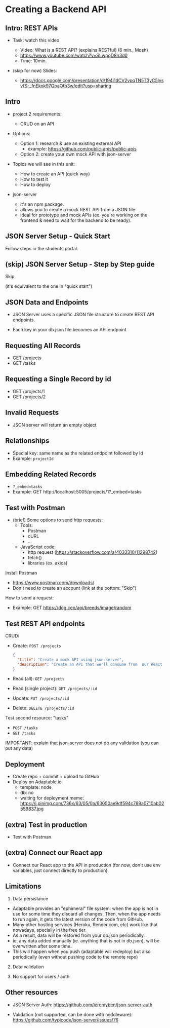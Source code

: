 

# Creating a Backend API


<!-- 

Status: ready


@LT: do this with the example we have in the students portal (projects + tasks )


@todo:
- if we use json-server, create recording

-->






## Intro: REST APIs


- Task: watch this video 
  - Video: What is a REST API? (explains RESTful) (6 min., Mosh)
  - https://www.youtube.com/watch?v=SLwpqD8n3d0
  - Time: 10min.


- (skip for now) Slides: 
  <!-- @LT: skip for now (we will see REST in detail in m3) -->
  - https://docs.google.com/presentation/d/194i1dCV2vpqTN5T3yC5lysvfS-_fnEkok97QpaOtb3w/edit?usp=sharing




## Intro

- project 2 requirements: 
  - CRUD on an API

- Options:
  - Option 1: research & use an existing external API
    - example: https://github.com/public-apis/public-apis
  - Option 2: create your own mock API with json-server

- Topics we will see in this unit:
  - How to create an API (quick way)
  - How to test it
  - How to deploy

- json-server
  - it's an npm package.
  - allows you to create a mock REST API from a JSON file
  - ideal for prototype and mock APIs (ex. you're working on the frontend & need to wait for the backend to be ready).



## JSON Server Setup - Quick Start

Follow steps in the students portal.

<!-- Remember to fork -->


## (skip) JSON Server Setup - Step by Step guide

Skip 

(it's equivalent to the one in "quick start")




## JSON Data and Endpoints

- JSON Server uses a specific JSON file structure to create REST API endpoints.

- Each key in your db.json file becomes an API endpoint


## Requesting All Records

- GET /projects
- GET /tasks


## Requesting a Single Record by id

- GET /projects/1
- GET /projects/2


## Invalid Requests

- JSON server will return an empty object


## Relationships

- Special key: same name as the related endpoint followed by Id
- Example: `projectId`




## Embedding Related Records

- `?_embed=tasks`
- Example: GET http://localhost:5005/projects/1?_embed=tasks




## Test with Postman


- (brief) Some options to send http requests:
  - Tools:
    - Postman
    - cURL
    - ...
  - JavaScript code:
    - http request (https://stackoverflow.com/a/4033310/11298742)
    - fetch()
    - libraries (ex. axios)



Install Postman
  - https://www.postman.com/downloads/
  - Don't need to create an account (link at the bottom: "Skip")


How to send a request:
- Example: GET https://dog.ceo/api/breeds/image/random



## Test REST API endpoints

CRUD:

- Create: `POST /projects`

  ```json
  {
    "title": "Create a mock API using json-server",
    "description": "Create an API that we'll consume from  our React App"
  }
  ```

- Read (all): `GET /projects`

- Read (single project): `GET /projects/:id`

- Update: `PUT /projects/:id`

- Delete: `DELETE /projects/:id`


Test second resource: "tasks"
- `POST /tasks`
- `GET /tasks`



<!-- IMPORTANT -->
<!-- IMPORTANT -->

IMPORTANT: explain that json-server does not do any validation (you can put any data)

<!-- IMPORTANT -->
<!-- IMPORTANT -->



## Deployment

- Create repo + commit + upload to GitHub
- Deploy on Adaptable.io
  - template: node
  - db: no
  - waiting for deployment meme: https://i.pinimg.com/736x/63/05/0a/63050ae9df594c789a0710ab02559837.jpg


## (extra) Test in production

- Test with Postman



## (extra) Connect our React app

- Connect our React app to the API in production
  (for now, don't use env variables, just connect directly to production)


## Limitations

1. Data persistance
  - Adaptable provides an "ephimeral" file system: when the app is not in use for some time they discard all changes. Then, when the app needs to run again, it gets the latest version of the code from GitHub.
  - Many other hosting services (Heroku, Render.com, etc) work like that nowadays, specially in the free tier.
  - As a result, data will be restored from your db.json periodically.
  - ie. any data added manually (ie. anything that is not in db.json), will be overwritten after some time.
  - This will happen when you push (adaptable will redeploy) but also periodically (even without pushing code to the remote repo)


2. Data validation

3. No support for users / auth


<!--

Also: confussion 2 repos etc (to avoid this, do not run in localhost)

-->



## Other resources

- JSON Server Auth: https://github.com/jeremyben/json-server-auth

- Validation (not supported, can be done with middleware): https://github.com/typicode/json-server/issues/76

